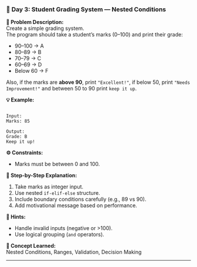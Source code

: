 
### 🧩 **Day 3: Student Grading System — Nested Conditions**

**📝 Problem Description:**  
Create a simple grading system.  
The program should take a student’s marks (0–100) and print their grade:
- 90–100 → A  
- 80–89 → B  
- 70–79 → C  
- 60–69 → D  
- Below 60 → F  

Also, if the marks are **above 90**, print `"Excellent!"`, if below 50, print `"Needs Improvement!"` and between 50 to 90 print `keep it up`.

**💡 Example:**
```

Input:
Marks: 85

Output:
Grade: B
Keep it up!

```

**⚙️ Constraints:**
- Marks must be between 0 and 100.

**🧠 Step-by-Step Explanation:**
1. Take marks as integer input.  
2. Use nested `if-elif-else` structure.  
3. Include boundary conditions carefully (e.g., 89 vs 90).  
4. Add motivational message based on performance.

**💭 Hints:**
- Handle invalid inputs (negative or >100).  
- Use logical grouping (`and` operators).

**🎯 Concept Learned:**  
Nested Conditions, Ranges, Validation, Decision Making

---
